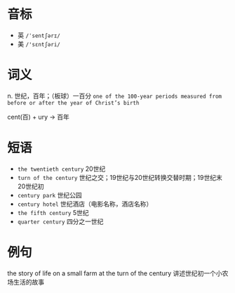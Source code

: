 # 音标

- 英 `/ˈsentʃərɪ/`
- 美 `/'sɛntʃəri/`

# 词义

n. 世纪，百年；（板球）一百分
`one of the 100-year periods measured from before or after the year of Christ’s birth`



cent(百) + ury → 百年

# 短语

- `the twentieth century` 20世纪
- `turn of the century` 世纪之交；19世纪与20世纪转换交替时期；19世纪末20世纪初
- `century park` 世纪公园
- `century hotel` 世纪酒店（电影名称，酒店名称）
- `the fifth century` 5世纪
- `quarter century` 四分之一世纪

# 例句

the story of life on a small farm at the turn of the century
讲述世纪初一个小农场生活的故事


